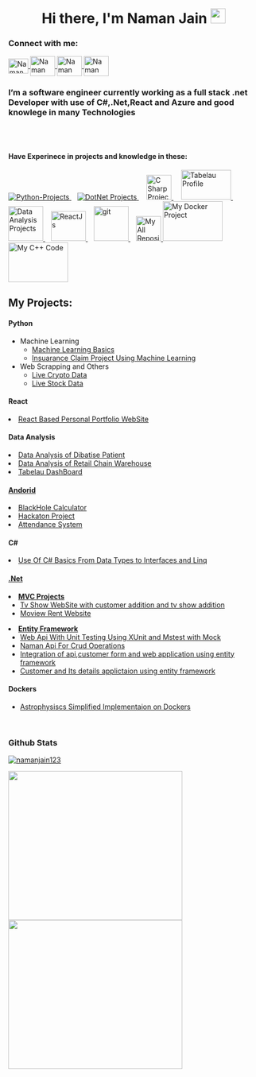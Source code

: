 <h1 align="center">Hi there, I'm Naman Jain <img src="https://raw.githubusercontent.com/MartinHeinz/MartinHeinz/master/wave.gif" width="30px">
</h1>
<h3 align="left">Connect with me:</h3>
<p align="left">
   <a href=https://www.linkedin.com/in/naman-jain-379b03193" alt="Naman's linkedin">
   <img align="center" src="https://raw.githubusercontent.com/rahuldkjain/github-profile-readme-generator/master/src/images/icons/Social/linked-in-alt.svg" alt="Naman Jain" height="30" width="40" />
   </a>
 <a href="https://www.codechef.com/users/al0ma" alt="CodeChef Id">
 <img align="center" src="https://cdn.jsdelivr.net/npm/simple-icons@3.1.0/icons/codechef.svg" alt="Naman Jain" height="40" width="50" />
 </a>
   <a href="https://codeforces.com/profile/w1nar" alt="CodeForce">
   <img align="center" src="https://raw.githubusercontent.com/rahuldkjain/github-profile-readme-generator/master/src/images/icons/Social/codeforces.svg" alt="Naman Jain" height="40" width="50" />
   </a>
   <a href="https://www.hackerrank.com/naman_jain9460?hr_r=1" alt="HackerRank">
   <img align="center" src="https://raw.githubusercontent.com/rahuldkjain/github-profile-readme-generator/master/src/images/icons/Social/hackerrank.svg" alt="Naman Jain " height="40" width="50" />
   </a>
</p>

<!--My Own Breief -->
<p> <h3>I’m a software engineer currently working as a full stack .net Developer with use of C#,.Net,React and Azure and good knowlege in many Technologies </h3></p>
 
<br><br>
 
 <!--Tech Navigation window -->
 <p>
   <h4>Have Experinece in projects and knowledge in these:</h4>
 </p>
 <p>
   <a href="#Python"> 
      <img src="https://www.vectorlogo.zone/logos/python/python-ar21.svg" alt="Python-Projects" /> 
   </a> 
   &nbsp&nbsp
   <a href="#.Net""> 
      <img src="https://www.vectorlogo.zone/logos/dotnet/dotnet-ar21.svg" alt="DotNet Projects" /> 
   </a> 
   &nbsp&nbsp&nbsp
   
   <a href="#CSharp" > 
      <img src="https://seeklogo.com/images/C/c-sharp-c-logo-02F17714BA-seeklogo.com.png" alt="C Sharp Projects" width="50" height="50"/> 
   </a> 
   &nbsp&nbsp&nbsp
   
   <a href="https://public.tableau.com/app/profile/naman.jain8573" target="_blank"> 
      <img src="https://logos-world.net/wp-content/uploads/2021/10/Tableau-Logo-700x394.png" alt="Tabelau Profile" width="100" height="60"/> 
   </a> 
   &nbsp&nbsp&nbsp
   
   <a href="#DataAnalysis"> 
      <img src="https://cdn-icons-png.flaticon.com/512/1643/1643996.png" alt="Data Analysis Projects" width="70" height="70"/> 
   </a> 
   &nbsp&nbsp
   <a href="#React"> 
      <img src="https://upload.wikimedia.org/wikipedia/commons/thumb/a/a7/React-icon.svg/512px-React-icon.svg.png?20220125121207" alt="ReactJs" width="70" height="60"/> 
   </a> 
   &nbsp&nbsp
   <a href="#Android"> 
         <img src="https://www.iconsdb.com/icons/preview/green/android-6-xxl.png" alt="git" width="70" height="70"/> 
   </a> 
   &nbsp&nbsp
   
   <a href="https://github.com/namanjain123?tab=repositories" target="_blank"> 
         <img src="https://www.vectorlogo.zone/logos/git-scm/git-scm-icon.svg" alt="My All Repository In Git" width="50" height="50"/> 
   </a>
   <a href="#Dockers" target="_blank"> 
         <img src="https://1000logos.net/wp-content/uploads/2021/11/Docker-Logo-2013-768x432.png" alt="My Docker Project" width="120" height="80"/> 
   </a>
   <a href="#C++" target="_blank"> 
         <img src="https://upload.wikimedia.org/wikipedia/commons/thumb/1/18/ISO_C%2B%2B_Logo.svg/459px-ISO_C%2B%2B_Logo.svg.png?20170928190710" alt="My C++ Code" width="120" height="80"/> 
   </a>
</p>
  
  
 <!--My projects -->
 <h2>My Projects:</h2>
 
 <!--Python -->
 <p id="Python">
 <p id="Python">
  <h4>Python </h4>
      <ul>
         <li> Machine Learning
            <ul>
               <li><a href="https://github.com/namanjain123/Machine_learning">Machine Learning Basics</a></li>
               <li><a href="https://github.com/namanjain123/Insaurance-Claim-Project">Insuarance Claim Project Using Machine Learning</a></li>
            </ul>
         </li>
         <li>Web Scrapping and Others
            <ul>
               <li><a href="https://github.com/namanjain123/Live-Crypto-Data">Live Crypto Data</a></li>
               <li><a href="https://github.com/namanjain123/Live-Stock-Data">Live Stock Data</a></li>
            </ul>
         </li>
       </ul>
 </p>
 </p>
 <p id="React">
 <p id="React">
   <h4>React</h4>
      <li><a href="https://github.com/namanjain123/Portfolio_website/tree/main/portfoliowebsite" target="_blank">React Based Personal Portfolio WebSite</a></li>
 </p>
 </p>
 <p id="DataAnalysis">
 <p id="DataAnalysis">
   <h4>Data Analysis</h4>
   <ui>
      <li><a href="https://github.com/namanjain123/Data-Analysis-of-Diabetes-Patients">Data Analysis of Dibatise Patient</a></li>
      <li><a href="https://github.com/namanjain123/Spark-Foundation-Intership-Project">Data Analysis of Retail Chain Warehouse</a></li>
      <li><a href="https://public.tableau.com/app/profile/naman.jain8573">Tabelau DashBoard</li>
   </ui>
  </p>
 <p id="Android">
   <h4>Andorid</h4>
   <ui>
                <li><a href="https://github.com/namanjain123/Black-Hole-Calculator-APK" target="_blank">BlackHole Calculator</a></li>
                <li><a href="https://github.com/namanjain123/Hackathon-project" target="_blank">Hackaton Project</a></li>
                <li><a href="https://github.com/namanjain123/attendance-system" target="_blank">Attendance System</a></li>
          </ui>
 </p>
 </p>
                                                                        
 <p id="CSharp">
 <p id="CSharp">
   <h4>C#</h4>
               <ui>
               <li><a href="https://github.com/namanjain123/C-Sharp-Basics">Use Of C# Basics From Data Types to Interfaces and Linq</li>
               </ui>
 </p>
</p>                                                                        
 <p id=".Net">                                                                        
 <p id=".Net">
<h4>.Net</h4>
             <li>
               <b><a href="https://github.com/namanjain123/Mvc-Application">MVC Projects</a></b>
                  <ul>
                     <li>
                     <a href="https://github.com/namanjain123/Mvc-Application/tree/main/WebApplication2">
                        Tv Show WebSite with customer addition and tv show addition
                     </a>
                     </li>
                     <li><a href="https://github.com/namanjain123/Mvc-Application/tree/main/WebApplication1">Moview Rent Website</a></li>
                  </ul> 
             </li>
             <li>
               <b><a href="https://github.com/namanjain123/Entity-Framework">Entity Framework</a></b>
               <ul>
               <li><a href="https://github.com/namanjain123/Entity-Framework/tree/main/TestWebApi">Web Api With Unit Testing Using XUnit and Mstest with Mock</a></li>
               <li><a href="https://github.com/namanjain123/Entity-Framework/tree/main/NamanApi">Naman Api For Crud Operations</a></li>
               <li><a href="https://github.com/namanjain123/Entity-Framework/tree/main/Startingsetup">
               Integration of api,customer form and web application using entity framework</a></li>
               <li><a href="https://github.com/namanjain123/Entity-Framework/tree/main/DemoWebApp">Customer and Its details applictaion using entity framework</a>                    </li>
</ul>
 </p>
 </p>                                                                        
                                                                        
<p id="Dockers">                                                                        
 <p id="Dockers">
 <h4>Dockers</h4>  
         <ul>
             <li><a href="https://github.com/namanjain123/IIEC_RISE_DOCKER_PROJECT">Astrophysiscs Simplified Implementaion on Dockers<a></li>
          </ul>
 </p>
 </p>

 <br>
 <h3>Github Stats</h3>
 <!--Addition of Stats on github -->
 <p align="left"> <a href="https://github.com/ryo-ma/github-profile-trophy"><img src="https://github-profile-trophy.vercel.app/?username=namanjain123" alt="namanjain123" /></a> </p>
 <a href="#">
  <img src="https://github-readme-stats.vercel.app/api/?username=namanjain123&count_private=true&showicons=true&theme=fun" width="350" height="300" align="centre">
</a>
<!--Second Stats-->
 <a href="#">
  <img src="https://github-readme-streak-stats.herokuapp.com/?user=namanjain123&showicons=true&theme=fun" width="350" height="300" align="centre">
</a>

 <!--
**namanjain123/namanjain123** is a ✨ _special_ ✨ repository because its `README.md` (this file) appears on your GitHub profile.

Here are some ideas to get you started:

- 🔭 I’m currently working on ...
- 🌱 I’m currently learning ...
- 👯 I’m looking to collaborate on ...
- 🤔 I’m looking for help with ...
- 💬 Ask me about ...
- 📫 How to reach me: ...
- 😄 Pronouns: ...
- ⚡ Fun fact: ...
-->

